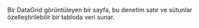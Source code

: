 ﻿Bir DataGrid görüntüleyen bir sayfa, bu denetim satır ve sütunlar özelleştirilebilir bir tabloda veri sunar.